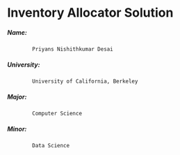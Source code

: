 

# Inventory Allocator Solution

##### Name: 
			Priyans Nishithkumar Desai
##### University:
			University of California, Berkeley
##### Major: 
			Computer Science
##### Minor: 
			Data Science